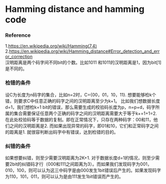 # Hamming distance and hamming code
### Reference  
  1.https://en.wikipedia.org/wiki/Hamming(7,4)  
  2.https://en.wikipedia.org/wiki/Hamming_distance#Error_detection_and_error_correction  
汉明距离是两个码字间不同bit的个数。比如1011 和1011的汉明距离是1，因为bit[1]是不同的。  
### 检错的条件
设C为长度为n码字的集合，比如n=2时，C={00，01，10，11}. 想要能够检k个错，则要求C中任意正确的码字之间的汉明距离至少为k+1。
比如我们想数据长度d=1，我们想检k=1 bit的错误，那么需要生成的校验码长度为p，n=p+d，码字所属的集合需要保证任意两个正确的码字之间的汉明距离需要大于等于k+=1+1=2.  
在此处校验码等于数据的复制。即在正常情况下，只存在两种码字：00和11，他们之间的汉明距离是2. 而如果出现异常的码字，即01和10，它们和正常码字之间的距离是1. 就很容判断出码字中有错误，达到检错的目的。  
### 纠错的条件
如果想要纠错，则至少需要汉明距离为2K+1.
对于数据长度d=1的情况，则至少需要2bit的纠错码才行（000和111之间距离为3）。而如果我们发现码字为001，010，100，则可以认为这三中码字是由000发生1bit错误后产生的。如果发现码字为110，101，011，则可以认为是由111发生1bit错误而产生的。
